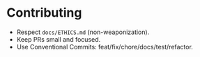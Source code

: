 # Contributing

- Respect `docs/ETHICS.md` (non-weaponization).
- Keep PRs small and focused.
- Use Conventional Commits: feat/fix/chore/docs/test/refactor.
